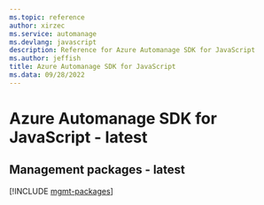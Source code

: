 ```yaml
---
ms.topic: reference
author: xirzec
ms.service: automanage
ms.devlang: javascript
description: Reference for Azure Automanage SDK for JavaScript
ms.author: jeffish
title: Azure Automanage SDK for JavaScript
ms.data: 09/28/2022
---
```

# Azure Automanage SDK for JavaScript - latest

## Management packages - latest
[!INCLUDE [mgmt-packages](automanage-mgmt-index.md)]